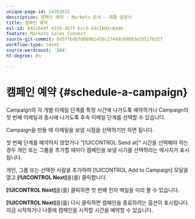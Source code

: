 ```yaml
---
unique-page-id: 14352612
description: 캠페인 예약 - Marketo 문서 - 제품 설명서
title: 캠페인 예약
exl-id: 841c6a9f-6336-4b7f-bcc5-54c1b92c0346
feature: Marketo Sales Connect
source-git-commit: 0d37fbdb7d08901458c1744dc68893e155176327
workflow-type: tm+mt
source-wordcount: '164'
ht-degree: 0%

---
```


# 캠페인 예약 {#schedule-a-campaign}

Campaign의 각 개별 이메일 단계를 특정 시간에 나가도록 예약하거나 Campaign의 첫 번째 이메일과 동시에 나가도록 후속 이메일 단계를 선택할 수 있습니다.

Campaign을 만들 때 이메일을 보낼 시점을 선택하기만 하면 됩니다.

첫 번째 단계를 예약하지 않았거나 &quot;[!UICONTROL Send at]&quot; 시간을 선택해야 하는 경우 개인 또는 그룹을 추가할 때마다 캠페인을 보낼 시기를 선택하라는 메시지가 표시됩니다.

개인, 그룹 또는 선택한 사람을 추가하여 [!UICONTROL Add to Campaign] 모달을 열고 **[!UICONTROL Next]**&#x200B;을(를) 클릭합니다.

**[!UICONTROL Next]**&#x200B;을(를) 클릭하면 첫 번째 전자 메일을 미리 볼 수 있습니다.

**[!UICONTROL Next]**&#x200B;을(를) 다시 클릭하면 캠페인을 종료하려는 옵션이 표시됩니다. 지금 시작하거나 나중에 캠페인을 시작할 시간을 예약할 수 있습니다.
